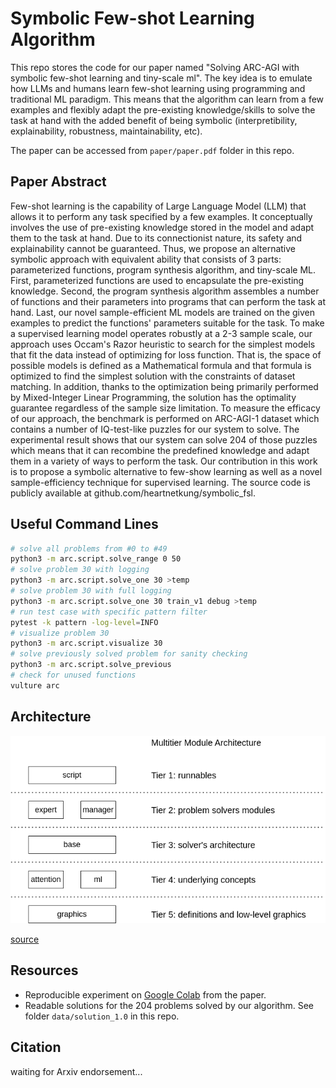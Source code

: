 # Symbolic Few-shot Learning Algorithm

This repo stores the code for our paper named "Solving ARC-AGI with symbolic few-shot learning and tiny-scale ml". The key idea is to emulate how LLMs and humans learn few-shot learning using programming and traditional ML paradigm. This means that the algorithm can learn from a few examples and flexibly adapt the pre-existing knowledge/skills to solve the task at hand with the added benefit of being symbolic (interpretibility, explainability, robustness, maintainability, etc).

The paper can be accessed from `paper/paper.pdf` folder in this repo.

## Paper Abstract

Few-shot learning is the capability of Large Language Model (LLM) that allows it to perform any task specified by a few examples. It conceptually involves the use of pre-existing knowledge stored in the model and adapt them to the task at hand. Due to its connectionist nature, its safety and explainability cannot be guaranteed. Thus, we propose an alternative symbolic approach with equivalent ability that consists of 3 parts: parameterized functions, program synthesis algorithm, and tiny-scale ML. First, parameterized functions are used to encapsulate the pre-existing knowledge. Second, the program synthesis algorithm assembles a number of functions and their parameters into programs that can perform the task at hand. Last, our novel sample-efficient ML models are trained on the given examples to predict the functions' parameters suitable for the task. To make a supervised learning model operates robustly at a 2-3 sample scale, our approach uses Occam's Razor heuristic to search for the simplest models that fit the data instead of optimizing for loss function. That is, the space of possible models is defined as a Mathematical formula and that formula is optimized to find the simplest solution with the constraints of dataset matching. In addition, thanks to the optimization being primarily performed by Mixed-Integer Linear Programming, the solution has the optimality guarantee regardless of the sample size limitation. To measure the efficacy of our approach, the benchmark is performed on ARC-AGI-1 dataset which contains a number of IQ-test-like puzzles for our system to solve. The experimental result shows that our system can solve 204 of those puzzles which means that it can recombine the predefined knowledge and adapt them in a variety of ways to perform the task. Our contribution in this work is to propose a symbolic alternative to few-show learning as well as a novel sample-efficiency technique for supervised learning. The source code is publicly available at github.com/heartnetkung/symbolic_fsl.

## Useful Command Lines
```bash
# solve all problems from #0 to #49
python3 -m arc.script.solve_range 0 50
# solve problem 30 with logging
python3 -m arc.script.solve_one 30 >temp
# solve problem 30 with full logging
python3 -m arc.script.solve_one 30 train_v1 debug >temp
# run test case with specific pattern filter
pytest -k pattern -log-level=INFO
# visualize problem 30
python3 -m arc.script.visualize 30
# solve previously solved problem for sanity checking
python3 -m arc.script.solve_previous
# check for unused functions
vulture arc
```

## Architecture
![diagram](arc_modules.png)

[source](https://app.diagrams.net/#G1FAJC1FLoCjnnSrLk9KZ1jgJZ77U93Unu#%7B%22pageId%22%3A%225f0bae14-7c28-e335-631c-24af17079c00%22%7D)

## Resources
- Reproducible experiment on [Google Colab](https://colab.research.google.com/drive/1hlM8jEvLyLtXYO2WUWbdUlYOx_33MpCc) from the paper.
- Readable solutions for the 204 problems solved by our algorithm. See folder `data/solution_1.0` in this repo.

## Citation
waiting for Arxiv endorsement...
